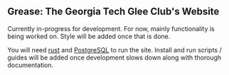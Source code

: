 Grease: The Georgia Tech Glee Club's Website
--------------------------------------------

Currently in-progress for development.
For now, mainly functionality is being worked on.
Style will be added once that is done.

You will need [rust](https://www.rustup.rs/) and [PostgreSQL](https://www.postgresql.org/)
to run the site. Install and run scripts / guides will be added once development
slows down along with thorough documentation. 
